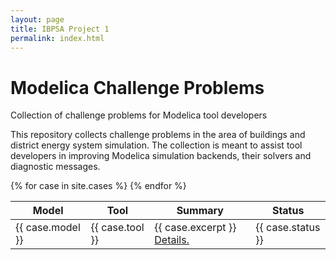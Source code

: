 ```yaml
---
layout: page
title: IBPSA Project 1
permalink: index.html
---
```


<div class="starter-template">
  <h1>Modelica Challenge Problems</h1>
  <p class="lead">
    Collection of challenge problems for Modelica tool developers
  </p>
</div>

This repository collects challenge problems in the area of buildings and
district energy system simulation.
The collection is meant to assist tool developers in improving Modelica
simulation backends, their solvers and diagnostic messages.

<table class="table_with_header">

<thead valign="bottom">
<tr>
<th>Model</th>
<th>Tool</th>
<th>Summary</th>
<th>Status</th>
</tr>
</thead>
<tbody valign="top">
{% for case in site.cases %}
<tr>
  <td>
  {{ case.model }}
  </td>
  <td>
  {{ case.tool }}
  </td>
  <td>
  {{ case.excerpt }}
  <a href="{{ site.baseurl }}/{{ case.url }}">Details.</a>
  </td>
  <td>
  {{ case.status }}
  </td>

</tr>
{% endfor %}
</tbody>
</table>
